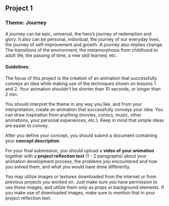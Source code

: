 ## Project 1

### Theme:  Journey
	
A journey can be epic, universal, the hero’s journey of redemption and glory. It also can be personal, individual, the journey of our everyday lives, the journey of self-improvement and growth. A journey also implies change. The transitions of the environment, the metamorphosis from childhood to adult life, the passing of time, a new skill learned, etc.


#### Guidelines:

The focus of this project is the creation of an animation that successfully conveys an idea while making use of the techniques shown on lessons 1 and 2. Your animation shouldn’t be shorter than 10 seconds, or longer than 2 min.

You should interpret the theme in any way you like, and from your interpretation, create an animation that successfully conveys your idea. You can draw inspiration from anything (movies, comics, music, other animations, your personal experiences, etc.). Keep in mind that simple ideas are easier to convey.

After you define your concept, you should submit a document containing your **concept description**.

For your final submission, you should upload a **video of your animation** together with a **project reflection text** (1 - 2 paragraphs) about your animation development process, the problems you encountered and how you solved them, and what you would have done differently.

You may utilize images or textures downloaded from the internet or from previous projects you worked on. Just make sure you have permission to use these images, and utilize them only as props or background elements. If you make use of downloaded images, make sure to mention that in your project reflection text.




